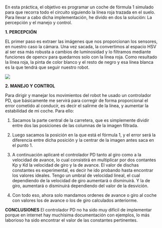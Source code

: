 En esta práctica, el objetivo es programar un coche de fórmula 1 simulado para que recorra todo el circuito siguiendo la línea roja trazada en el suelo.
Para llevar a cabo dicha implementación, he divido en dos la solución: La percepción y el manejo y control.

**1. PERCEPCIÓN**

EL primer paso es extraer las imágenes que nos proporcionan los sensores, en nuestro caso la cámara.
Una vez sacada, la convertimos al espacio HSV al ser esa más robusta a cambios de luminosidad y lo filtramos mediante funciones de opencv para quedarnos solo con la linea roja. Como resultado la línea roja, la pinta de color blanco y el resto de negro y  esa línea blanca es la que tendrá que seguir nuestro robot.


<img src="https://i.ibb.co/LzpSPyQ/followline.png" />

**2. MANEJO Y CONTROL**

Para dirigir y manejar los movimientos del robot he usado un controlador PD, que básicamente me servirá para corregir de forma proporcional el error cometido al conducir, es decir el salirme de la línea, y aumentar la estabilidad de mi coche. Para ello:

1. Sacamos la parte central de la carretera, que es simplemente dividir entre dos las posiciones de las columnas de la imagen filtrada.

2. Luego sacamos la posición en la que está el fórmula 1, y el error será la diferencia entre dicha posición y la centrar de la imagen antes saca en el punto 1.

3. A continuación aplicaré el controlador PD tanto al giro como a la velocidad de avance, lo cual consistirá en multiplicar por dos contantes Kp y Kd la velocidad de giro y la de avance. El valor de dischas constantes es experimental, es decir he ido probando hasta encontrar los valores ideales. 
Tengo un umbral de velocidad lineal, el cual dependiendo de la velocidad de giro aumentará o disminuirá. Y la de giro, aumentará o disminuirá dependiendo del valor de la desvición.

4. Con todo eso, ahora solo mandamos ordenes de avance o giro al coche con valores los de avance o los de giro calculados anteriorme.

**CONCLUSIONES**
El controlador PD no ha sido muy difícil de implementar porque en internet hay muchísima documentación con ejemplos, lo más laborioso ha sido encontrar el valor de las constantes pertinentes.




